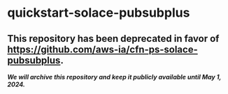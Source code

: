 # quickstart-solace-pubsubplus 
## This repository has been deprecated in favor of https://github.com/aws-ia/cfn-ps-solace-pubsubplus. 
***We will archive this repository and keep it publicly available until May 1, 2024.***
